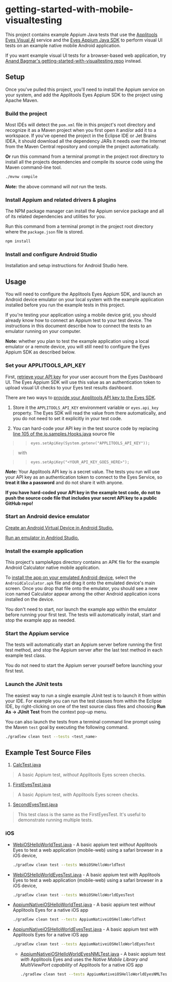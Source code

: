 # getting-started-with-mobile-visualtesting

This project contains example Appium Java tests that use the 
[Applitools Eyes Visual AI](https://applitools.com/platform/eyes/) service and the
[Eyes Appium Java SDK](https://applitools.com/docs/api-ref/category/appium-java) to
perform visual UI tests on an example native mobile Android application.

If you want example visual UI tests for a browser-based web application, try
[Anand Bagmar's getting-started-with-visualtesting repo](https://github.com/anandbagmar/getting-started-with-visualtesting)
instead.

## Setup

Once you've pulled this project, you'll need to install the Appium service on your
system, and add the Applitools Eyes Appium SDK to the project using Apache Maven.

### Build the project

Most IDEs will detect the `pom.xml` file in this project's root directory and recognize
it as a Maven project when you first open it and/or add it to a workspace.  If you've
opened the project in the Eclipse IDE or Jet Brains IDEA, it should download all the 
dependency JARs it needs over the Internet from the Maven Central repository and compile 
the project automatically.

**Or** run this command from a terminal prompt in the project root directory to install all 
the projects dependencies and compile its source code using the Maven command-line tool.
```bash
./mvnw compile
```

***Note:*** the above command will _not_ run the tests.

### Install Appium and related drivers & plugins

The NPM package manager can install the Appium service package and all of its related 
dependencies and utilities for you.

Run this command from a terminal prompt in the project root directory where the 
`package.json` file is stored.
```bash
npm install
```

### Install and configure Android Studio

Installation and setup instructions for Android Studio here.

## Usage

You will need to configure the Applitools Eyes Appium SDK, and launch an Android device
emulator on your local system with the example application installed before you run the
example tests in this project.

If you're testing your application using a mobile device grid, you should already know how
to connect an Appium test to your test device.  The instructions in this document describe
how to connect the tests to an emulator running on your computer.

**Note:** whether you plan to test the example application using a local emulator or a
remote device, you will still need to configure the Eyes Appium SDK as described below.

### Set your APPLITOOLS_API_KEY

First, 
[retrieve your API key](https://applitools.com/docs/topics/overview/obtain-api-key.html) 
for your user account from the Eyes Dashboard UI.  The Eyes Appium SDK will use this value 
as an authentication token to upload visual UI checks to your Eyes test results dashboard.

There are two ways to 
[provide your Applitools API key to the Eyes SDK](https://applitools.com/tutorials/quickstart/web/selenium/java/basic#setting-applitools-variables).

1. Store it the `APPLITOOLS_API_KEY` environment variable or `eyes.api_key` property.
   The Eyes SDK will read the value from there automatically, and you do not need to set 
   it explicitly in your test code.
  
2. You can hard-code your API key in the test source code by replacing 
   [line 105 of the io.samples.Hooks.java](src/test/java/android/io.samples.Hooks.java#L105) source file

>> `eyes.setApiKey(System.getenv("APPLITOOLS_API_KEY"));`

> with 

>> `eyes.setApiKey("<YOUR_API_KEY_GOES_HERE>");`

***Note:*** Your Applitools API key is a secret value.  The tests you run will
use your API key as an authentication token to connect to the Eyes Service, so 
**treat it like a password** and do not share it with anyone.

**If you have hard-coded your API key in the example test code, do not to push the source code file that includes your secret API key to a public GitHub repo!**


### Start an Android device emulator

[Create an Android Virtual Device in Android Studio.](https://developer.android.com/studio/run/managing-avds)

[Run an emulator in Andriod Studio.](https://developer.android.com/studio/run/managing-avds#emulator)


### Install the example application

This project's sampleApps directory contains an APK file for the example Android 
Calculator native mobile application.

To 
[install the app on your emulated Android device](https://developer.android.com/studio/run/emulator-install-add-files), 
select the `AndroidCalculator.apk` file and drag it onto the emulated device's main 
screen.  Once you drop that file onto the emulator, you should see a new icon named 
Calculator appear among the other Android application icons installed on the device.

You don't need to start, nor launch the example app within the emulator before running your first
test.  The tests will automatically install, start and stop the example app as needed.

### Start the Appium service

The tests will automatically start an Appium server before running the first test method,
and stop the Appium server after the last test method in each example test class.

You do not need to start the Appium server yourself before launching your first test.

### Launch the JUnit tests

The easiest way to run a single example JUnit test is to launch it from within your IDE.
For example you can run the test classes from within the Eclipse IDE, by right-clicking on
one of the test source class files and choosing **Run As -> JUnit Test** from the context
pop-up menu.

You can also launch the tests from a terminal command line prompt using the Maven `test` 
goal by executing the following command.

```bash
./gradlew clean test --tests <test_name>
```

## Example Test Source Files

1. [CalcTest.java](src/test/java/android/CalcTest.java)
> A basic Appium test, *without* Applitools Eyes screen checks.
 
1. [FirstEyesTest.java](src/test/java/android/FirstEyesTest.java)
> A basic Appium test, *with* Applitools Eyes screen checks.

1. [SecondEyesTest.java](src/test/java/android/SecondEyesTest.java) 
> This test class is the same as the FirstEyesTest.  It's useful to demonstrate running multiple tests.

### iOS

* [WebiOSHelloWorldTest.java](src/test/java/ios/WebiOSHelloWorldTest.java) - A basic appium test *without* Applitools Eyes to test a web application (mobile-web) using a safari browser in a iOS device, 
   ```bash
   ./gradlew clean test --tests WebiOSHelloWorldTest
   ```

* [WebiOSHelloWorldEyesTest.java](src/test/java/ios/WebiOSHelloWorldEyesTest.java) - A basic appium test *with* Applitools Eyes to test a web application (mobile-web) using a safari browser in a iOS device,
   ```bash
   ./gradlew clean test --tests WebiOSHelloWorldEyesTest
   ```

* [AppiumNativeiOSHelloWorldTest.java](src/test/java/io/samples/appium/ios/AppiumNativeiOSHelloWorldTest.java) - A basic appium test *without* Applitools Eyes for a native iOS app
   ```bash
   ./gradlew clean test --tests AppiumNativeiOSHelloWorldTest
   ```

* [AppiumNativeiOSHelloWorldEyesTest.java](src/test/java/io/samples/appium/ios/AppiumNativeiOSHelloWorldEyesTest.java) - A basic appium test *with* Applitools Eyes for a native iOS app 
   ```bash
   ./gradlew clean test --tests AppiumNativeiOSHelloWorldEyesTest
   ```
  
  * [AppiumNativeiOSHelloWorldEyesNMLTest.java](src/test/java/io/samples/appium/ios/AppiumNativeiOSHelloWorldEyesNMLTest.java) - A basic appium test *with* Applitools Eyes and uses the *Native Mobile Library and MultiViewPort capability* of Applitools for a native iOS app
     ```bash
     ./gradlew clean test --tests AppiumNativeiOSHelloWorldEyesNMLTest
     ```
